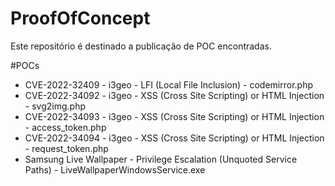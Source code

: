 # ProofOfConcept
Este repositório é destinado a publicação de POC encontradas.

#POCs
- CVE-2022-32409 - i3geo - LFI (Local File Inclusion)                   - codemirror.php
- CVE-2022-34092 - i3geo - XSS (Cross Site Scripting) or HTML Injection - svg2img.php
- CVE-2022-34093 - i3geo - XSS (Cross Site Scripting) or HTML Injection - access_token.php
- CVE-2022-34094 - i3geo - XSS (Cross Site Scripting) or HTML Injection - request_token.php
- Samsung Live Wallpaper - Privilege Escalation (Unquoted Service Paths) - LiveWallpaperWindowsService.exe
